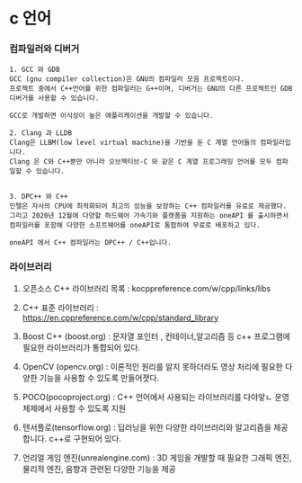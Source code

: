 # c 언어

### 컴파일러와 디버거
```
1. GCC 와 GDB
GCC (gnu compiler collection)은 GNU의 컴파일러 모음 프로젝트이다.
프로젝트 중에서 C++언어를 위한 컴파일러는 G++이며, 디버거는 GNU의 다른 프로젝트인 GDB 디버거를 사용할 수 있습니다.

GCC로 개발하면 이식성이 높은 애플리케이션을 개발할 수 있습니다.

2. Clang 과 LLDB
Clang은 LLBM(low level virtual machine)을 기반을 둔 C 계열 언어들의 컴파일러입니다.
Clang 은 C와 C++뿐만 아니라 오브젝티브-C 와 같은 C 계열 프로그래밍 언어를 모두 컴파일할 수 있습니다.


3. DPC++ 와 C++
인텔은 자사의 CPU에 최적화되어 최고의 성능을 보장하는 C++ 컴파일러를 유료로 제공했다.
그리고 2020년 12월에 다양할 하드웨어 가속기와 플랫폼을 지원하는 oneAPI 를 출시하면서 컴파일러를 포함해 다양한 소프트웨어를 oneAPI로 통합하여 무료로 배포하고 있다.

oneAPI 에서 C++ 컴파일러는 DPC++ / C++입니다.
```

### 라이브러리
1. 오픈소스 C++ 라이브러리 목록 : kocppreference.com/w/cpp/links/libs
2. C++ 표준 라이브러리 : https://en.cppreference.com/w/cpp/standard_library

3. Boost C++ (boost.org) : 문자열 포인터 , 컨테이너,알고리즘 등 c++ 프로그램에 필요한 라이브러리가 통합되어 있다.

4. OpenCV (opencv.org) : 이론적인 원리를 알지 못하더라도 영상 처리에 필요한 다양한 기능을 사용할 수 있도록 만들어졋다.

5. POCO(pocoproject.org) : C++ 언어에서 사용되는 라이브러리를 다야앟ㄴ 운영체제에서 사용할 수 있도록 지원

6. 텐서플로(tensorflow.org) : 딥러닝을 위한 다양한 라이브러리와 알고리즘을 제공합니다. c++로 구현되어 있다.

7. 언리얼 게임 엔진(unrealengine.com) : 3D 게임을 개발할 때 필요한 그래픽 엔진, 물리적 엔진, 음향과 관련된 다양한 기능을 제공